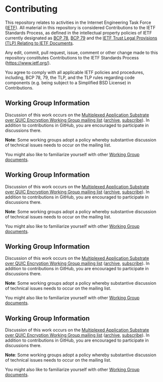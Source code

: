 # Contributing

This repository relates to activities in the Internet Engineering Task Force
([IETF](https://www.ietf.org/)). All material in this repository is considered
Contributions to the IETF Standards Process, as defined in the intellectual
property policies of IETF currently designated as
[BCP 78](https://www.rfc-editor.org/info/bcp78),
[BCP 79](https://www.rfc-editor.org/info/bcp79) and the
[IETF Trust Legal Provisions (TLP) Relating to IETF Documents](http://trustee.ietf.org/trust-legal-provisions.html).

Any edit, commit, pull request, issue, comment or other change made to this
repository constitutes Contributions to the IETF Standards Process
(https://www.ietf.org/).

You agree to comply with all applicable IETF policies and procedures, including,
BCP 78, 79, the TLP, and the TLP rules regarding code components (e.g. being
subject to a Simplified BSD License) in Contributions.
## Working Group Information

Discussion of this work occurs on the [Multiplexed Application Substrate over QUIC Encryption
Working Group mailing list](mailto:masque@ietf.org)
([archive](https://mailarchive.ietf.org/arch/browse/masque/),
[subscribe](https://www.ietf.org/mailman/listinfo/masque)).
In addition to contributions in GitHub, you are encouraged to participate in
discussions there.

**Note**: Some working groups adopt a policy whereby substantive discussion of
technical issues needs to occur on the mailing list.

You might also like to familiarize yourself with other
[Working Group documents](https://datatracker.ietf.org/wg/masque/documents/).
## Working Group Information

Discussion of this work occurs on the [Multiplexed Application Substrate over QUIC Encryption
Working Group mailing list](mailto:masque@ietf.org)
([archive](https://mailarchive.ietf.org/arch/browse/masque/),
[subscribe](https://www.ietf.org/mailman/listinfo/masque)).
In addition to contributions in GitHub, you are encouraged to participate in
discussions there.

**Note**: Some working groups adopt a policy whereby substantive discussion of
technical issues needs to occur on the mailing list.

You might also like to familiarize yourself with other
[Working Group documents](https://datatracker.ietf.org/wg/masque/documents/).
## Working Group Information

Discussion of this work occurs on the [Multiplexed Application Substrate over QUIC Encryption
Working Group mailing list](mailto:masque@ietf.org)
([archive](https://mailarchive.ietf.org/arch/browse/masque/),
[subscribe](https://www.ietf.org/mailman/listinfo/masque)).
In addition to contributions in GitHub, you are encouraged to participate in
discussions there.

**Note**: Some working groups adopt a policy whereby substantive discussion of
technical issues needs to occur on the mailing list.

You might also like to familiarize yourself with other
[Working Group documents](https://datatracker.ietf.org/wg/masque/documents/).
## Working Group Information

Discussion of this work occurs on the [Multiplexed Application Substrate over QUIC Encryption
Working Group mailing list](mailto:masque@ietf.org)
([archive](https://mailarchive.ietf.org/arch/browse/masque/),
[subscribe](https://www.ietf.org/mailman/listinfo/masque)).
In addition to contributions in GitHub, you are encouraged to participate in
discussions there.

**Note**: Some working groups adopt a policy whereby substantive discussion of
technical issues needs to occur on the mailing list.

You might also like to familiarize yourself with other
[Working Group documents](https://datatracker.ietf.org/wg/masque/documents/).
